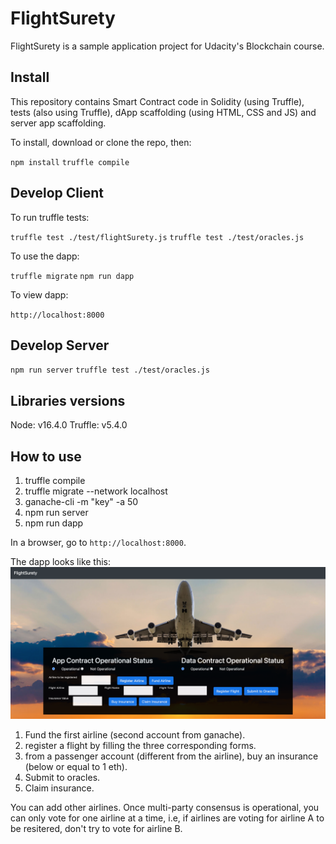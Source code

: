 # FlightSurety

FlightSurety is a sample application project for Udacity's Blockchain course.

## Install

This repository contains Smart Contract code in Solidity (using Truffle), tests (also using Truffle), dApp scaffolding (using HTML, CSS and JS) and server app scaffolding.

To install, download or clone the repo, then:

`npm install`
`truffle compile`

## Develop Client

To run truffle tests:

`truffle test ./test/flightSurety.js`
`truffle test ./test/oracles.js`

To use the dapp:

`truffle migrate`
`npm run dapp`

To view dapp:

`http://localhost:8000`

## Develop Server

`npm run server`
`truffle test ./test/oracles.js`

## Libraries versions
Node: v16.4.0
Truffle: v5.4.0

## How to use 

1. truffle compile 
2. truffle migrate --network localhost
3. ganache-cli -m "key" -a 50
4. npm run server
5. npm run dapp

In a browser, go to `http://localhost:8000`. 

The dapp looks like this: 
![](dapp.png)

1. Fund the first airline (second account from ganache). 
2. register a flight by filling the three corresponding forms. 
3. from a passenger account (different from the airline), buy an insurance (below or equal to 1 eth).
4. Submit to oracles.
5. Claim insurance.

You can add other airlines. Once multi-party consensus is operational, you can only vote for one airline at a time, i.e, if airlines are voting for airline A to be resitered, don't try to vote for airline B.

